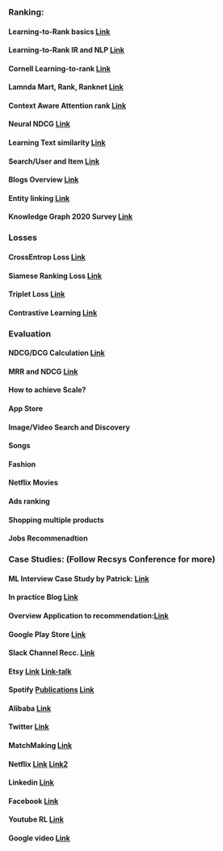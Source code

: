### Ranking:

#### Learning-to-Rank basics [Link](https://www.nowpublishers.com/article/Details/INR-016)
#### Learning-to-Rank IR and NLP [Link](https://www.iro.umontreal.ca/~nie/IFT6255/Books/Learning-to-rank.pdf)
#### Cornell Learning-to-rank [Link](https://mimno.infosci.cornell.edu/papers/2017_fntir_tm_applications.pdf)
#### Lamnda Mart, Rank, Ranknet [Link](https://www.microsoft.com/en-us/research/uploads/prod/2016/02/MSR-TR-2010-82.pdf)
#### Context Aware Attention rank [Link](https://arxiv.org/pdf/2005.10084.pdf)
#### Neural NDCG [Link](https://github.com/allegro/allRank)
#### Learning Text similarity [Link](https://aclanthology.org/W16-1617.pdf)
#### Search/User and Item [Link](https://cseweb.ucsd.edu/classes/fa17/cse291-b/reading/Rendle2010FM.pdf)
#### Blogs Overview [Link](https://towardsdatascience.com/recommendation-system-series-part-1-an-executive-guide-to-building-recommendation-system-608f83e2630a)
#### Entity linking [Link](https://staff.fnwi.uva.nl/m.derijke/wp-content/papercite-data/pdf/reinanda-2020-knowledge.pdf)
#### Knowledge Graph 2020 Survey [Link](https://arxiv.org/pdf/2003.00911.pdf) 

### Losses

#### CrossEntrop Loss [Link](https://gombru.github.io/2018/05/23/cross_entropy_loss/)
#### Siamese Ranking Loss [Link](https://gombru.github.io/2019/04/03/ranking_loss/)
#### Triplet Loss [Link](https://omoindrot.github.io/triplet-loss)
#### Contrastive Learning [Link](https://lilianweng.github.io/lil-log/2021/05/31/contrastive-representation-learning.html)

### Evaluation

#### NDCG/DCG Calculation [Link](https://medium.com/@_init_/notes-on-the-ndcg-metric-used-in-the-visual-dialog-challenge-2019-90cf443b93dc) 
#### MRR and NDCG [Link](https://medium.com/swlh/rank-aware-recsys-evaluation-metrics-5191bba16832)



#### How to achieve Scale? 

#### App Store

#### Image/Video Search and Discovery 

#### Songs

#### Fashion

#### Netflix Movies

#### Ads ranking 

#### Shopping multiple products 

#### Jobs Recommenadtion 





### Case Studies: (Follow Recsys Conference for more)
#### ML Interview Case Study by Patrick: [Link](http://patrickhalina.com/posts/ml-systems-design-interview-guide/)
#### In practice Blog [Link](https://towardsdatascience.com/recommender-systems-in-practice-cef9033bb23a)
#### Overview Application to recommendation:[Link](http://mccormickml.com/2018/06/15/applying-word2vec-to-recommenders-and-advertising/) 
#### Google Play Store [Link](https://deepmind.com/blog/article/Advanced-machine-learning-helps-Play-Store-users-discover-personalised-apps)
#### Slack Channel Recc. [Link](https://slack.engineering/personalized-channel-recommendations-in-slack/)
#### Etsy [Link](https://dl.acm.org/doi/abs/10.1145/3383313.3411480) [Link-talk](https://www.youtube.com/watch?v=UbytXZLqezo)
#### Spotify [Publications](https://research.atspotify.com/publication/) [Link](https://dl.acm.org/doi/10.1145/3383313.3412248)
#### Alibaba [Link](https://dl.acm.org/doi/10.1145/3383313.3412238)
#### Twitter [Link](https://dl.acm.org/doi/10.1145/3383313.3418486)
#### MatchMaking [Link](https://dl.acm.org/doi/10.1145/3383313.3411558)
#### Netflix [Link](https://dl.acm.org/doi/10.1145/3383313.3418484) [Link2](https://research.netflix.com/research-area/recommendations)
#### Linkedin [Link](https://www.youtube.com/watch?v=4mG7morAasw)
#### Facebook [Link](https://www.youtube.com/watch?v=5xcd0V9m6Xs)
#### Youtube RL [Link](https://www.youtube.com/watch?v=HEqQ2_1XRTs)
#### Google video [Link](https://gofishdigital.com/video-search-results-using-machine-learning/)

#### 

